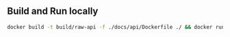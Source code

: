 ## Build and Run locally
```bash
docker build -t build/raw-api -f ./docs/api/Dockerfile ./ && docker run -p 8080:8080 build/raw-api
```
